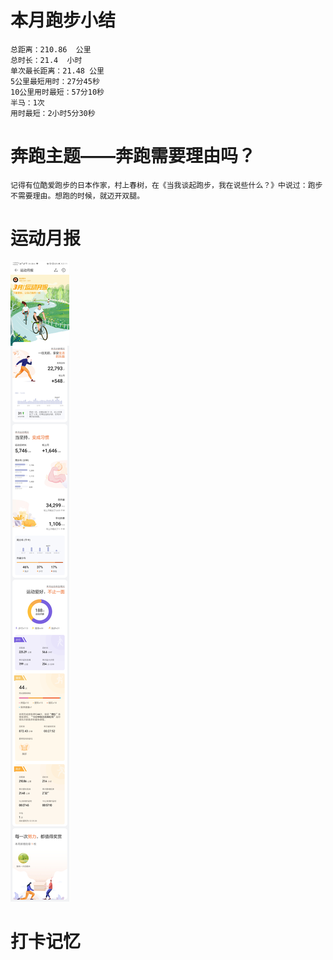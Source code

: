 # 本月跑步小结
```
总距离：210.86  公里
总时长：21.4  小时
单次最长距离：21.48 公里
5公里最短用时：27分45秒
10公里用时最短：57分10秒
半马：1次
用时最短：2小时5分30秒
```

# 奔跑主题——奔跑需要理由吗？
```
记得有位酷爱跑步的日本作家，村上春树，在《当我谈起跑步，我在说些什么？》中说过：跑步不需要理由。想跑的时候，就迈开双腿。
```

#  运动月报
![2021年3月](./月报_202103.jpg)


# 打卡记忆
```

```
